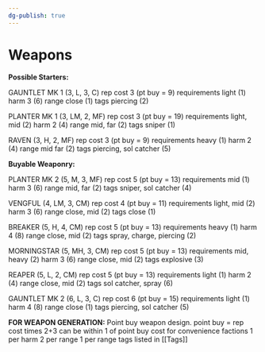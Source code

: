 ```yaml
---
dg-publish: true
---
```

# Weapons

**Possible Starters:**

GAUNTLET MK 1 (3, L, 3, C)
	rep cost
		3 (pt buy = 9)
	requirements
		light (1)
	harm
		3 (6)
	range
		close (1)
	tags
		piercing (2)

PLANTER MK 1 (3, LM, 2, MF)
	rep cost
		3 (pt buy = 19)
	requirements
		light, mid (2)
	harm
		2 (4)
	range
		mid, far (2)
	tags
		sniper (1)

RAVEN (3, H, 2, MF)
	rep cost
		3 (pt buy = 9)
	requirements
		heavy (1)
	harm
		2 (4)
	range
		mid far (2)
	tags
		piercing, sol catcher (5)

**Buyable Weaponry:**

PLANTER MK 2 (5, M, 3, MF)
	rep cost
		5 (pt buy = 13)
	requirements
		mid (1)
	harm
		3 (6)
	range
		mid, far (2)
	tags
		sniper, sol catcher (4)

VENGFUL (4, LM, 3, CM)
	rep cost
		4 (pt buy = 11)
	requirements
		light, mid (2)
	harm
		3 (6)
	range
		close, mid (2)
	tags
		close (1)

BREAKER (5, H, 4, CM)
	rep cost
		5 (pt buy = 13)
	requirements
		heavy (1)
	harm
		4 (8)
	range
		close, mid (2)
	tags
		spray, charge, piercing (2)

MORNINGSTAR (5, MH, 3, CM) 
	rep cost
		5 (pt buy = 13)
	requirements
		mid, heavy (2)
	harm
		3 (6)
	range
		close, mid (2)
	tags
		explosive (3)

REAPER (5, L, 2, CM)
	rep cost
		5 (pt buy = 13)
	requirements
		light (1)
	harm
		2 (4)
	range
		close, mid (2)
	tags
		sol catcher, spray (6)

GAUNTLET MK 2 (6, L, 3, C)
	rep cost
		6 (pt buy = 15)
	requirements
		light (1)
	harm
		4 (8)
	range
		close (1)
	tags
		piercing, sol catcher (5)

**FOR WEAPON GENERATION:**
Point buy weapon design.
point buy = rep cost times 2+3
can be within 1 of point buy cost for convenience
factions
	1 per
harm
	2 per
range
	1 per range
tags
	listed in [[Tags]]
